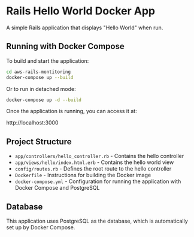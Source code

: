 # Rails Hello World Docker App

A simple Rails application that displays "Hello World" when run.

## Running with Docker Compose

To build and start the application:

```bash
cd aws-rails-montitoring
docker-compose up --build
```

Or to run in detached mode:

```bash
docker-compose up -d --build
```

Once the application is running, you can access it at:

http://localhost:3000

## Project Structure

- `app/controllers/hello_controller.rb` - Contains the hello controller
- `app/views/hello/index.html.erb` - Contains the hello world view
- `config/routes.rb` - Defines the root route to the hello controller
- `Dockerfile` - Instructions for building the Docker image
- `docker-compose.yml` - Configuration for running the application with Docker Compose and PostgreSQL

## Database

This application uses PostgreSQL as the database, which is automatically set up by Docker Compose.